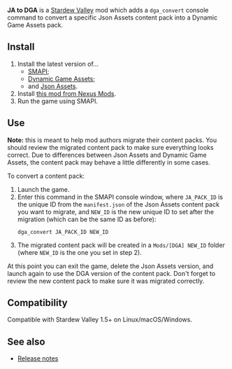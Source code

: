 ﻿**JA to DGA** is a [Stardew Valley](http://stardewvalley.net/) mod which adds a `dga_convert`
console command to convert a specific Json Assets content pack into a Dynamic Game Assets pack.

## Install
1. Install the latest version of...
   * [SMAPI](https://smapi.io);
   * [Dynamic Game Assets](http://www.nexusmods.com/stardewvalley/mods/9365);
   * and [Json Assets](https://www.nexusmods.com/stardewvalley/mods/1720).
3. Install [this mod from Nexus Mods](http://www.nexusmods.com/stardewvalley/mods/9365).
4. Run the game using SMAPI.

## Use
**Note:** this is meant to help mod authors migrate their content packs. You should review the
migrated content pack to make sure everything looks correct. Due to differences between Json Assets
and Dynamic Game Assets, the content pack may behave a little differently in some cases.

To convert a content pack:

1. Launch the game.
2. Enter this command in the SMAPI console window, where `JA_PACK_ID` is the unique ID from the
   `manifest.json` of the Json Assets content pack you want to migrate, and `NEW_ID` is the new
   unique ID to set after the migration (which can be the same ID as before):
   ```
   dga_convert JA_PACK_ID NEW_ID
   ```
3. The migrated content pack will be created in a `Mods/[DGA] NEW_ID` folder (where `NEW_ID` is the
   one you set in step 2).

At this point you can exit the game, delete the Json Assets version, and launch again to use the
DGA version of the content pack. Don't forget to review the new content pack to make sure it was
migrated correctly.

## Compatibility
Compatible with Stardew Valley 1.5+ on Linux/macOS/Windows.

## See also
* [Release notes](release-notes.md)
